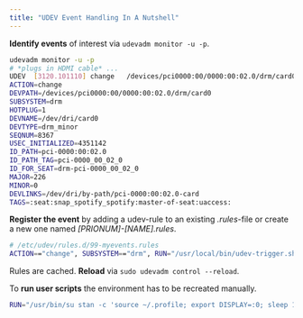 ```yaml
---
title: "UDEV Event Handling In A Nutshell"
---
```


**Identify events** of interest via `udevadm monitor -u -p`. 
```sh
udevadm monitor -u -p
# *plugs in HDMI cable* ...
UDEV  [3120.101110] change   /devices/pci0000:00/0000:00:02.0/drm/card0 (drm)
ACTION=change
DEVPATH=/devices/pci0000:00/0000:00:02.0/drm/card0
SUBSYSTEM=drm
HOTPLUG=1
DEVNAME=/dev/dri/card0
DEVTYPE=drm_minor
SEQNUM=8367
USEC_INITIALIZED=4351142
ID_PATH=pci-0000:00:02.0
ID_PATH_TAG=pci-0000_00_02_0
ID_FOR_SEAT=drm-pci-0000_00_02_0
MAJOR=226
MINOR=0
DEVLINKS=/dev/dri/by-path/pci-0000:00:02.0-card
TAGS=:seat:snap_spotify_spotify:master-of-seat:uaccess:
```

**Register the event** by adding a udev-rule to an existing *.rules*-file or create a new one named *[PRIONUM]-[NAME].rules*.

```sh
# /etc/udev/rules.d/99-myevents.rules
ACTION=="change", SUBSYSTEM=="drm", RUN="/usr/local/bin/udev-trigger.sh change drm"
```

Rules are cached. **Reload** via `sudo udevadm control --reload`.

To **run user scripts** the environment has to be recreated manually.

```sh
RUN="/usr/bin/su stan -c 'source ~/.profile; export DISPLAY=:0; sleep 1; ~/myscript.sh
```